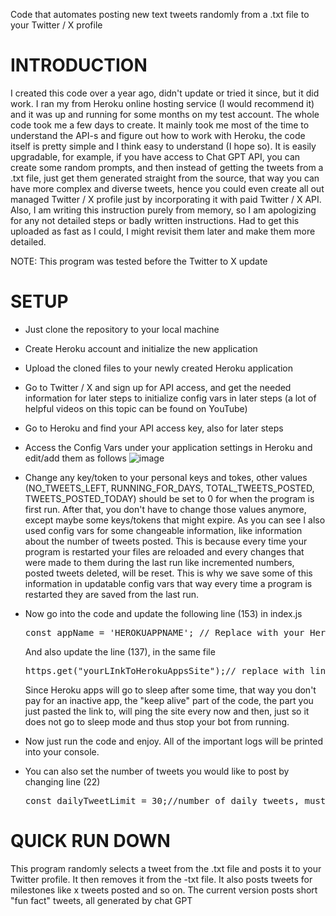 Code that automates posting new text tweets randomly from a .txt file to your Twitter / X profile

# INTRODUCTION
I created this code over a year ago, didn't update or tried it since, but it did work. I ran my from Heroku online hosting service (I would recommend it) and it was up and running for some months on my test account. The whole code took me a few days to create. It mainly took me most of the time to understand the API-s and figure out how to work with Heroku, the code itself is pretty simple and I think easy to understand (I hope so). It is easily upgradable, for example, if you have access to Chat GPT API, you can create some random prompts, and then instead of getting the tweets from a .txt file, just get them generated straight from the source, that way you can have more complex and diverse tweets, hence you could even create all out managed Twitter / X profile just by incorporating it with paid Twitter / X API. Also, I am writing this instruction purely from memory, so I am apologizing for any not detailed steps or badly written instructions. Had to get this uploaded as fast as I could, I might revisit them later and make them more detailed.

NOTE: This program was tested before the Twitter to X update

# SETUP
- Just clone the repository to your local machine
- Create Heroku account and initialize the new application
- Upload the cloned files to your newly created Heroku application
- Go to Twitter / X and sign up for API access, and get the needed information for later steps to initialize config vars in later steps (a lot of helpful videos on this topic can be found on YouTube)
- Go to Heroku and find your API access key, also for later steps
- Access the Config Vars under your application settings in Heroku and edit/add them as follows
  ![image](https://github.com/user-attachments/assets/11cd912f-d4a5-477e-8fd1-652f452dd18d)

- Change any key/token to your personal keys and tokes, other values (NO_TWEETS_LEFT, RUNNING_FOR_DAYS, TOTAL_TWEETS_POSTED, TWEETS_POSTED_TODAY) should be set to 0 for when the program is first run. After that, you don't have to change those values anymore, except maybe some keys/tokens that might expire. As you can see I also used config vars for some changeable information, like information about the number of tweets posted. This is because every time your program is restarted your files are reloaded and every changes that were made to them during the last run like incremented numbers, posted tweets deleted, will be reset. This is why we save some of this information in updatable config vars that way every time a program is restarted they are saved from the last run.
- Now go into the code and update the following line (153) in index.js
  <pre>const appName = 'HEROKUAPPNAME'; // Replace with your Heroku app name</pre>
  And also update the line (137), in the same file
  <pre>https.get("yourLInkToHerokuAppsSite");// replace with link to your Heroku apps site</pre>

  Since Heroku apps will go to sleep after some time, that way you don't pay for an inactive app, the "keep alive" part of the   code, the part you just pasted the link to, will ping the site every now and then, just so it does not go to sleep mode and thus stop your bot from running.
- Now just run the code and enjoy. All of the important logs will be printed into your console.
- You can also set the number of tweets you would like to post by changing line (22)
  <pre>const dailyTweetLimit = 30;//number of daily tweets, must not exceed 50 - Bonus tweets, for free version</pre>

# QUICK RUN DOWN
This program randomly selects a tweet from the .txt file and posts it to your Twitter profile. It then removes it from the -txt file. It also posts tweets for milestones like x tweets posted and so on.
The current version posts short "fun fact" tweets, all generated by chat GPT
